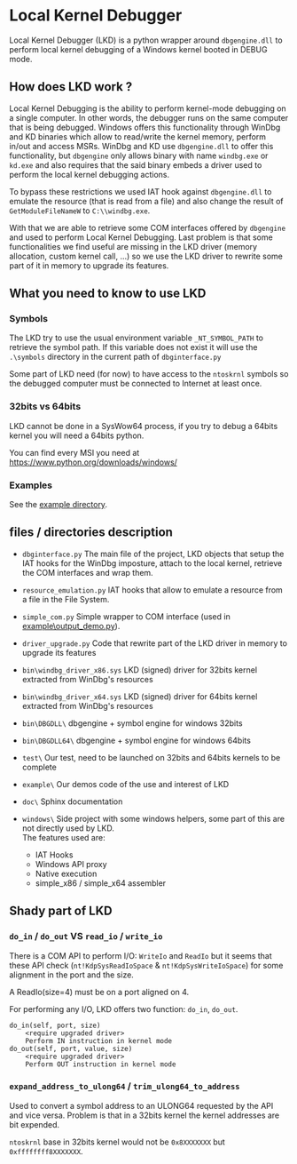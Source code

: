 # Local Kernel Debugger

Local Kernel Debugger (LKD) is a python wrapper around `dbgengine.dll` to 
perform local kernel debugging of a Windows kernel booted in DEBUG mode.

## How does LKD work ?

Local Kernel Debugging is the ability to perform kernel-mode debugging on a 
single computer. In other words, the debugger runs on the same computer 
that is being debugged.
Windows offers this functionality through WinDbg and KD binaries which allow to
read/write the kernel memory, perform in/out and access MSRs.
WinDbg and KD use `dbgengine.dll` to offer this functionality, but `dbgengine` only 
allows binary with name `windbg.exe` or `kd.exe` and also requires that the said 
binary embeds a driver used to perform the local kernel debugging actions.

To bypass these restrictions we used IAT hook against `dbgengine.dll` to emulate the
resource (that is read from a file) and also change the result of 
`GetModuleFileNameW` to `C:\\windbg.exe`.

With that we are able to retrieve some COM interfaces offered by `dbgengine` and 
used to perform Local Kernel Debugging.
Last problem is that some functionalities we find useful are missing in the 
LKD driver (memory allocation, custom kernel call, ...) so we
use the LKD driver to rewrite some part of it in memory to upgrade its features.

## What you need to know to use LKD

### Symbols

The LKD try to use the usual environment variable `_NT_SYMBOL_PATH` to retrieve the symbol path.
If this variable does not exist it will use the `.\symbols` directory in the current path
of `dbginterface.py`

Some part of LKD need (for now) to have access to the `ntoskrnl` symbols so the 
debugged computer must be connected to Internet at least once.

### 32bits vs 64bits

LKD cannot be done in a SysWow64 process, if you try to debug a 64bits kernel
you will need a 64bits python.

You can find every MSI you need at https://www.python.org/downloads/windows/

### Examples

See the [example directory][EX_DIRECTORY].

## files / directories description

- `dbginterface.py` The main file of the project, LKD objects that setup the IAT hooks for the WinDbg imposture, attach to the local kernel, retrieve the COM interfaces and wrap them.
    
- `resource_emulation.py` IAT hooks that allow to emulate a resource from a file in the File System.
    
- `simple_com.py` Simple wrapper to COM interface (used in [example\output_demo.py][OUTPUT_DEMO]).
    
- `driver_upgrade.py` Code that rewrite part of the LKD driver in memory to upgrade its features
    
- `bin\windbg_driver_x86.sys` LKD (signed) driver for 32bits kernel extracted from WinDbg's resources

- `bin\windbg_driver_x64.sys` LKD (signed) driver for 64bits kernel extracted from WinDbg's resources
    
- `bin\DBGDLL\` dbgengine + symbol engine for windows 32bits
    
- `bin\DBGDLL64\` dbgengine + symbol engine for windows 64bits
    
- `test\` Our test, need to be launched on 32bits and 64bits kernels to be complete
    
- `example\` Our demos code of the use and interest of LKD

- `doc\` Sphinx documentation
    
- `windows\`
Side project with some windows helpers, some part of this are not directly used by LKD.  
The features used are:
    - IAT Hooks
    - Windows API proxy
    - Native execution
    - simple_x86 / simple_x64 assembler

## Shady part of LKD    
  
### `do_in` / `do_out` VS `read_io` / `write_io`

There is a COM API to perform I/O: `WriteIo` and `ReadIo` but it seems that
these API check (`nt!KdpSysReadIoSpace` & `nt!KdpSysWriteIoSpace`) for some alignment in the port and the size.

A ReadIo(size=4) must be on a port aligned on 4.

For performing any I/O, LKD offers two function: `do_in`, `do_out`.

    do_in(self, port, size)
        <require upgraded driver>
        Perform IN instruction in kernel mode
    do_out(self, port, value, size)
        <require upgraded driver>
        Perform OUT instruction in kernel mode

### `expand_address_to_ulong64` / `trim_ulong64_to_address`

Used to convert a symbol address to an ULONG64 requested by the API and vice versa.
Problem is that in a 32bits kernel the kernel addresses are bit expended.

`ntoskrnl` base in 32bits kernel would not be `0x8XXXXXXX` but `0xffffffff8XXXXXXX`.

[EX_DIRECTORY]: https://github.com/sogeti-esec-lab/LKD/tree/master/example
[OUTPUT_DEMO]: https://github.com/sogeti-esec-lab/LKD/blob/master/example/output_demo.py
